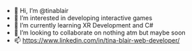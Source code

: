 - 👋 Hi, I’m @tinablair
- 👀 I’m interested in developing interactive games
- 🌱 I’m currently learning XR Development and C#
- 💞️ I’m looking to collaborate on nothing atm but maybe soon
- 📫 https://www.linkedin.com/in/tina-blair-web-developer/

<!---
tinablair/tinablair is a ✨ special ✨ repository because its `README.md` (this file) appears on your GitHub profile.
You can click the Preview link to take a look at your changes.
--->
